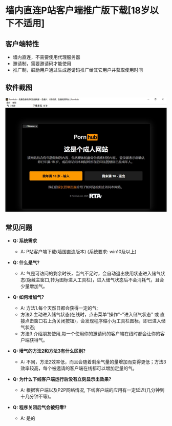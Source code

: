 # 墙内直连P站客户端推广版下载[18岁以下不适用]

## 客户端特性
- 墙内直连，不需要使用代理服务器
- 邀请制，需要邀请码才能使用
- 推广制，鼓励用户通过生成邀请码推广给其它用户并获取使用时间

## 软件截图

![PornhubClient snapshot](./media/snapshot.jpg)

## 常见问题
- **Q: 系统需求**
  - A: P站客户端下载(墙国直连版本) (系统要求: win10及以上)

- **Q: 什么是气?**
  - A: 气是可访问的剩余时长，当气不足时，会自动退出使用状态进入储气状态(隐藏主窗口,转为图标进入工具栏)，进入储气状态后不会消耗气，且会少量增加气。

- **Q: 如何增加气?**
  - A: 方法1.每个天然日都会获得一定的气; 
  -    方法2.主动进入储气状态(在线时，点击菜单"操作"-"进入储气状态" 或 直接点击窗口右上角关闭按钮)，会发现程序缩小为工具栏图标，即已进入储气状态; 
  -    方法3.介绍朋友使用,每一个使用你的邀请码的客户端在线时都会让你的客户端获得气。

- **Q: 增气的方法2和方法3有什么区别?**
  - A: 不同，方法2效率低，而且会随着剩余气量的量增加而变得更低；方法3效率较高，每个被邀请的客户端在线都可以增加定量的气。

- **Q: 为什么下线客户端运行后没有立刻显示出效果?**
  - A: 根据客户端以及P2P网络情况, 下线客户端的应用有一定延迟(几分钟到十几分钟不等)。

- **Q: 程序关闭后气会被归零?**
  - A: 是的
